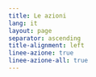 ```yaml
---
title: Le azioni
lang: it
layout: page
separator: ascending
title-alignment: left
linee-azione: true
linee-azione-all: true
---
```

